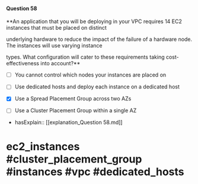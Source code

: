 #### Question  58

**An application that you will be deploying in your VPC requires 14 EC2 instances that must be placed on distinct

underlying hardware to reduce the impact of the failure of a hardware node. The instances will use varying instance

types. What configuration will cater to these requirements taking cost-effectiveness into account?**

- [ ] You cannot control which nodes your instances are placed on

- [ ] Use dedicated hosts and deploy each instance on a dedicated host

- [x] Use a Spread Placement Group across two AZs

- [ ] Use a Cluster Placement Group within a single AZ

- hasExplain:: [[explanation_Question  58.md]]

# ec2_instances #cluster_placement_group #instances #vpc #dedicated_hosts

